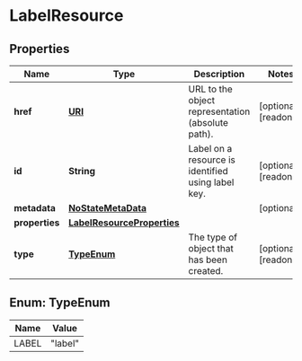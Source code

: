 

# LabelResource

## Properties

| Name | Type | Description | Notes |
| ------------ | ------------- | ------------- | ------------- |
| **href** | [**URI**](URI.md) | URL to the object representation (absolute path). |  [optional] [readonly] |
| **id** | **String** | Label on a resource is identified using label key. |  [optional] [readonly] |
| **metadata** | [**NoStateMetaData**](NoStateMetaData.md) |  |  [optional] |
| **properties** | [**LabelResourceProperties**](LabelResourceProperties.md) |  |  |
| **type** | [**TypeEnum**](#TypeEnum) | The type of object that has been created. |  [optional] [readonly] |



## Enum: TypeEnum

| Name | Value |
| ---- | -----
| LABEL | &quot;label&quot; |


